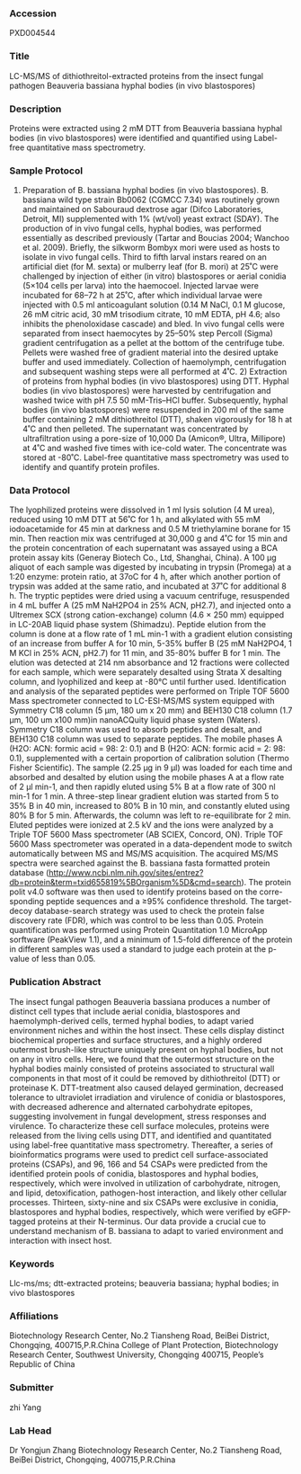 ### Accession
PXD004544

### Title
LC-MS/MS of dithiothreitol-extracted proteins from the insect fungal pathogen Beauveria bassiana hyphal bodies (in vivo blastospores)

### Description
Proteins were extracted using 2 mM DTT from Beauveria bassiana hyphal bodies (in vivo blastospores) were identified and quantified using Label-free quantitative mass spectrometry.

### Sample Protocol
1) Preparation of B. bassiana hyphal bodies (in vivo blastospores).  B. bassiana wild type strain Bb0062 (CGMCC 7.34) was routinely grown and maintained on Sabouraud dextrose agar (Difco Laboratories, Detroit, MI) supplemented with 1% (wt/vol) yeast extract (SDAY). The production of in vivo fungal cells, hyphal bodies, was performed essentially as described previously (Tartar and Boucias 2004; Wanchoo et al. 2009). Briefly, the silkworm Bombyx mori were used as hosts to isolate in vivo fungal cells. Third to fifth larval instars reared on an artificial diet (for M. sexta) or mulberry leaf (for B. mori) at 25˚C were challenged by injection of either (in vitro) blastospores or aerial conidia (5×104 cells per larva) into the haemocoel. Injected larvae were incubated for 68–72 h at 25˚C, after which individual larvae were injected with 0.5 ml anticoagulant solution (0.14 M NaCl, 0.1 M glucose, 26 mM citric acid, 30 mM trisodium citrate, 10 mM EDTA, pH 4.6; also inhibits the phenoloxidase cascade) and bled. In vivo fungal cells were separated from insect haemocytes by 25–50% step Percoll (Sigma) gradient centrifugation as a pellet at the bottom of the centrifuge tube. Pellets were washed free of gradient material into the desired uptake buffer and used immediately. Collection of haemolymph, centrifugation and subsequent washing steps were all performed at 4˚C. 2) Extraction of proteins from hyphal bodies (in vivo blastospores) using DTT.   Hyphal bodies (in vivo blastospores) were harvested by centrifugation and washed twice with pH 7.5 50 mM-Tris–HCl buffer. Subsequently, hyphal bodies (in vivo blastospores) were resuspended in 200 ml of the same buffer containing 2 mM dithiothreitol (DTT), shaken vigorously for 18 h at 4˚C and then pelleted. The supernatant was concentrated by ultrafiltration using a pore-size of 10,000 Da (Amicon®, Ultra, Millipore) at 4˚C and washed five times with ice-cold water. The concentrate was stored at -80˚C. Label-free quantitative mass spectrometry was used to identify and quantify protein profiles.

### Data Protocol
The lyophilized proteins were dissolved in 1 ml lysis solution (4 M urea), reduced using 10 mM DTT at 56˚C for 1 h, and alkylated with 55 mM iodoacetamide for 45 min at darkness and 0.5 M triethylamine borane for 15 min. Then reaction mix was centrifuged at 30,000 g and 4˚C for 15 min and the protein concentration of each supernatant was assayed using a BCA protein assay kits (Generay Biotech Co., Ltd, Shanghai, China). A 100 μg aliquot of each sample was digested by incubating in trypsin (Promega) at a 1:20 enzyme: protein ratio, at 37oC for 4 h, after which another portion of trypsin was added at the same ratio, and incubated at 37˚C for additional 8 h. The tryptic peptides were dried using a vacuum centrifuge, resuspended in 4 mL buffer A (25 mM NaH2PO4 in 25% ACN, pH2.7), and injected onto a Ultremex SCX (strong cation-exchange) column (4.6 × 250 mm) equipped in LC-20AB liquid phase system (Shimadzu). Peptide elution from the column is done at a flow rate of 1 mL min-1 with a gradient elution consisting of an increase from buffer A for 10 min, 5-35% buffer B (25 mM NaH2PO4, 1 M KCl in 25% ACN, pH2.7) for 11 min, and 35-80% buffer B for 1 min. The elution was detected at 214 nm absorbance and 12 fractions were collected for each sample, which were separately desalted using Strata X desalting column, and lyophilized and keep at -80°C until further used. Identification and analysis of the separated peptides were performed on Triple TOF 5600 Mass spectrometer connected to LC-ESI-MS/MS system equipped with Symmetry C18 column (5 μm, 180 um x 20 mm) and BEH130 C18 column (1.7 μm, 100 um x100 mm)in nanoACQuity liquid phase system (Waters). Symmetry C18 column was used to absorb peptides and desalt, and BEH130 C18 column was used to separate peptides. The mobile phases A (H2O: ACN: formic acid = 98: 2: 0.1) and B (H2O: ACN: formic acid = 2: 98: 0.1), supplemented with a certain proportion of calibration solution (Thermo Fisher Scientific). The sample (2.25 μg in 9 μl) was loaded for each time and absorbed and desalted by elution using the mobile phases A at a flow rate of 2 μl min-1, and then rapidly eluted using 5% B at a flow rate of 300 nl min-1 for 1 min. A three-step linear gradient elution was started from 5 to 35% B in 40 min, increased to 80% B in 10 min, and constantly eluted using 80% B for 5 min. Afterwards, the column was left to re-equilibrate for 2 min. Eluted peptides were ionized at 2.5 kV and the ions were analyzed by a Triple TOF 5600 Mass spectrometer (AB SCIEX, Concord, ON). Triple TOF 5600 Mass spectrometer was operated in a data-dependent mode to switch automatically between MS and MS/MS acquisition. The acquired MS/MS spectra were searched against the B. bassiana fasta formatted protein database (http://www.ncbi.nlm.nih.gov/sites/entrez?db=protein&term=txid655819%5BOrganism%5D&cmd=search). The protein polit v4.0 software was then used to identify proteins based on the corre-sponding peptide sequences and a ≥95% confidence threshold. The target-decoy database-search strategy was used to check the protein false discovery rate (FDR), which was control to be less than 0.05. Protein quantification was performed using Protein Quantitation 1.0 MicroApp sorftware (PeakView 1.1), and a minimum of 1.5-fold difference of the protein in different samples was used a standard to judge each protein at the p-value of less than 0.05.

### Publication Abstract
The insect fungal pathogen Beauveria bassiana produces a number of distinct cell types that include aerial conidia, blastospores and haemolymph-derived cells, termed hyphal bodies, to adapt varied environment niches and within the host insect. These cells display distinct biochemical properties and surface structures, and a highly ordered outermost brush-like structure uniquely present on hyphal bodies, but not on any in vitro cells. Here, we found that the outermost structure on the hyphal bodies mainly consisted of proteins associated to structural wall components in that most of it could be removed by dithiothreitol (DTT) or proteinase K. DTT-treatment also caused delayed germination, decreased tolerance to ultraviolet irradiation and virulence of conidia or blastospores, with decreased adherence and alternated carbohydrate epitopes, suggesting involvement in fungal development, stress responses and virulence. To characterize these cell surface molecules, proteins were released from the living cells using DTT, and identified and quantitated using label-free quantitative mass spectrometry. Thereafter, a series of bioinformatics programs were used to predict cell surface-associated proteins (CSAPs), and 96, 166 and 54 CSAPs were predicted from the identified protein pools of conidia, blastospores and hyphal bodies, respectively, which were involved in utilization of carbohydrate, nitrogen, and lipid, detoxification, pathogen-host interaction, and likely other cellular processes. Thirteen, sixty-nine and six CSAPs were exclusive in conidia, blastospores and hyphal bodies, respectively, which were verified by eGFP-tagged proteins at their N-terminus. Our data provide a crucial cue to understand mechanism of B. bassiana to adapt to varied environment and interaction with insect host.

### Keywords
Llc-ms/ms; dtt-extracted proteins; beauveria bassiana; hyphal bodies; in vivo blastospores

### Affiliations
Biotechnology Research Center, No.2 Tiansheng Road, BeiBei District, Chongqing, 400715,P.R.China
College of Plant Protection, Biotechnology Research Center, Southwest University, Chongqing 400715, People’s Republic of China

### Submitter
zhi Yang

### Lab Head
Dr Yongjun Zhang
Biotechnology Research Center, No.2 Tiansheng Road, BeiBei District, Chongqing, 400715,P.R.China


